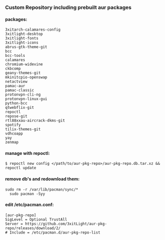 ### Custom Repository including prebuilt aur packages

#### packages:
```
3xitarch-calamares-config
3xitlight-desktop
3xitlight-fonts
3xitlight-icons
abrus-gtk-theme-git
bcc
bcc-tools
calamares
chromium-widevine
ckbcomp
geany-themes-git
mkinitcpio-openswap
netactview
pamac-aur
pamac-classic
protonvpn-cli-ng
protonvpn-linux-gui
python-bcc
qtwebflix-git
repoctl
repose-git
rtl88xxau-aircrack-dkms-git
spotify
tilix-themes-git
vdhcoapp
yay
zenmap

```

#### manage with repoctl:

`
$ repoctl new config </path/to/aur-pkg-repo>/aur-pkg-repo.db.tar.xz && repoctl update
`  

#### remove db's and redownload them:
`
sudo rm -r /var/lib/pacman/sync/* 
`  
`  
sudo pacman -Syy  
`   

#### edit /etc/pacman.conf:

```
[aur-pkg-repo]
SigLevel = Optional TrustAll 
Server = https://github.com/3xitLight/aur-pkg-repo/releases/download/2/
# Include = /etc/pacman.d/aur-pkg-repo-list
```
